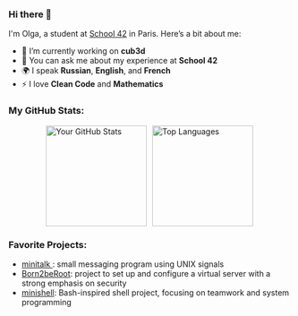 ### Hi there 👋

I'm Olga, a student at [School 42](https://www.42.fr/) in Paris. Here’s a bit about me:

- 🔭 I’m currently working on **cub3d**
- 💬 You can ask me about my experience at **School 42**
- 🌍 I speak **Russian**, **English**, and **French**
- ⚡ I love **Clean Code** and **Mathematics**

### My GitHub Stats:

<div style="display: flex; justify-content: center; align-items: center;">

<img src="https://github-readme-stats.vercel.app/api?username=oprosvir&show_icons=true&theme=tokyonight&hide_border=true" alt="Your GitHub Stats" style="height: 180px; margin-right: 10px;"/>

<img src="https://github-readme-stats.vercel.app/api/top-langs/?username=oprosvir&theme=tokyonight&layout=compact&hide_border=true" alt="Top Languages" style="height: 180px;"/>

</div>


### Favorite Projects:

- [minitalk ](https://github.com/prosviriakova/minitalk): small messaging program using UNIX signals
- [Born2beRoot](https://github.com/prosviriakova/born2beroot): project to set up and configure a virtual server with a strong emphasis on security
- [minishell](https://github.com/prosviriakova/minishell): Bash-inspired shell project, focusing on teamwork and system programming

